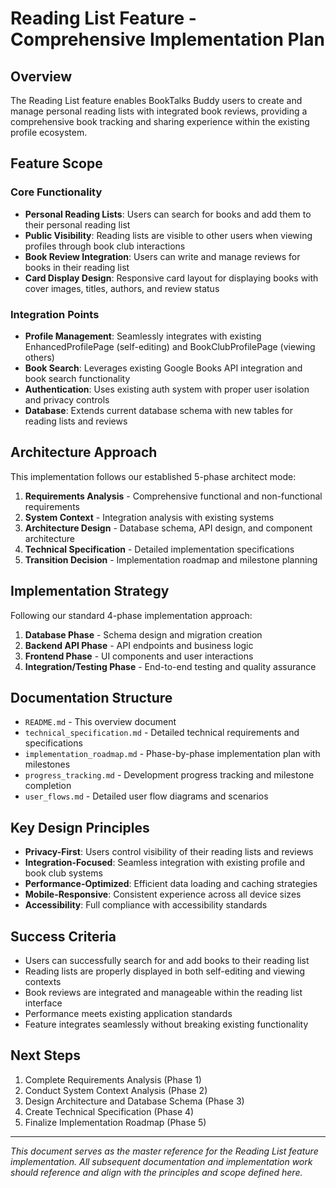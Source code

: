 # Reading List Feature - Comprehensive Implementation Plan

## Overview

The Reading List feature enables BookTalks Buddy users to create and manage personal reading lists with integrated book reviews, providing a comprehensive book tracking and sharing experience within the existing profile ecosystem.

## Feature Scope

### Core Functionality
- **Personal Reading Lists**: Users can search for books and add them to their personal reading list
- **Public Visibility**: Reading lists are visible to other users when viewing profiles through book club interactions
- **Book Review Integration**: Users can write and manage reviews for books in their reading list
- **Card Display Design**: Responsive card layout for displaying books with cover images, titles, authors, and review status

### Integration Points
- **Profile Management**: Seamlessly integrates with existing EnhancedProfilePage (self-editing) and BookClubProfilePage (viewing others)
- **Book Search**: Leverages existing Google Books API integration and book search functionality
- **Authentication**: Uses existing auth system with proper user isolation and privacy controls
- **Database**: Extends current database schema with new tables for reading lists and reviews

## Architecture Approach

This implementation follows our established 5-phase architect mode:

1. **Requirements Analysis** - Comprehensive functional and non-functional requirements
2. **System Context** - Integration analysis with existing systems
3. **Architecture Design** - Database schema, API design, and component architecture
4. **Technical Specification** - Detailed implementation specifications
5. **Transition Decision** - Implementation roadmap and milestone planning

## Implementation Strategy

Following our standard 4-phase implementation approach:

1. **Database Phase** - Schema design and migration creation
2. **Backend API Phase** - API endpoints and business logic
3. **Frontend Phase** - UI components and user interactions
4. **Integration/Testing Phase** - End-to-end testing and quality assurance

## Documentation Structure

- `README.md` - This overview document
- `technical_specification.md` - Detailed technical requirements and specifications
- `implementation_roadmap.md` - Phase-by-phase implementation plan with milestones
- `progress_tracking.md` - Development progress tracking and milestone completion
- `user_flows.md` - Detailed user flow diagrams and scenarios

## Key Design Principles

- **Privacy-First**: Users control visibility of their reading lists and reviews
- **Integration-Focused**: Seamless integration with existing profile and book club systems
- **Performance-Optimized**: Efficient data loading and caching strategies
- **Mobile-Responsive**: Consistent experience across all device sizes
- **Accessibility**: Full compliance with accessibility standards

## Success Criteria

- Users can successfully search for and add books to their reading list
- Reading lists are properly displayed in both self-editing and viewing contexts
- Book reviews are integrated and manageable within the reading list interface
- Performance meets existing application standards
- Feature integrates seamlessly without breaking existing functionality

## Next Steps

1. Complete Requirements Analysis (Phase 1)
2. Conduct System Context Analysis (Phase 2)
3. Design Architecture and Database Schema (Phase 3)
4. Create Technical Specification (Phase 4)
5. Finalize Implementation Roadmap (Phase 5)

---

*This document serves as the master reference for the Reading List feature implementation. All subsequent documentation and implementation work should reference and align with the principles and scope defined here.*
